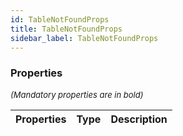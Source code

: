 ```yaml
---
id: TableNotFoundProps
title: TableNotFoundProps
sidebar_label: TableNotFoundProps
---
```




### Properties

<font size="2"><i>(Mandatory properties are in bold)</i></font>

| Properties | Type | Description |
| --------- | ---- | ----------- |
